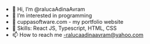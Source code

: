 - 👋 Hi, I’m @ralucaAdinaAvram
- 👀 I’m interested in programming 
- 🌱 cuppasoftware.com  - my portfolio website
- 💞️ Skills: React JS, Typescript, HTML, CSS
- 📫 How to reach me -ralucaadinaavram@yahoo.com


<!---
ralucaAdinaAvram/ralucaAdinaAvram is a ✨ special ✨ repository because its `README.md` (this file) appears on your GitHub profile.
You can click the Preview link to take a look at your changes.
--->
